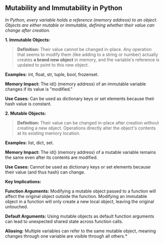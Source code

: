 ## Mutability and Immutability in Python

*In Python, every variable holds a reference (memory address) to an object. Objects are either mutable or immutable, defining whether their value can change after creation.*

**1. Immutable Objects:**

> **Definition:** Their value cannot be changed in-place. 
Any operation that seems to modify them (like adding to a string or number) actually creates **a brand new object** in memory, and the variable's reference is updated to point to this new object.

**Examples:** int, float, str, tuple, bool, frozenset.

**Memory Impact:** The id() (memory address) of an immutable variable changes if its value is "modified."

**Use Cases:** Can be used as dictionary keys or set elements because their hash value is constant.

**2. Mutable Objects:**

>**Definition:** Their value can be changed in-place after creation without creating a new object. Operations directly alter the object's contents at its existing memory location.

**Examples:** list, dict, set.

**Memory Impact:** The id() (memory address) of a mutable variable remains the same even after its contents are modified.

**Use Cases:** Cannot be used as dictionary keys or set elements because their value (and thus hash) can change.

**Key Implications:**

**Function Arguments:** Modifying a mutable object passed to a function will affect the original object outside the function. Modifying an immutable object in a function will only create a new local object, leaving the original untouched.

**Default Arguments:** Using mutable objects as default function arguments can lead to unexpected shared state across function calls.

**Aliasing:** Multiple variables can refer to the same mutable object, meaning changes through one variable are visible through all others.*
